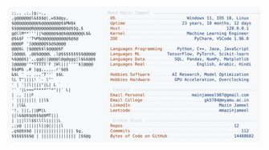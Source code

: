 <picture>
  <source srcset="https://raw.githubusercontent.com/mmazinjameel/mmazinjameel/main/dark_mode.svg?v=1758077297" media="(prefers-color-scheme: dark)">
  <img src="https://raw.githubusercontent.com/mmazinjameel/mmazinjameel/main/light_mode.svg?v=1758077297">
</picture>
